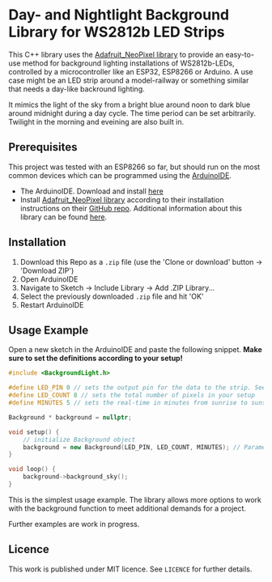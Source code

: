 # Day- and Nightlight Background Library for WS2812b LED Strips

This C++ library uses the [Adafruit_NeoPixel library](https://github.com/adafruit/Adafruit_NeoPixel) to provide an easy-to-use method for background lighting installations of WS2812b-LEDs, controlled by a microcontroller like an ESP32, ESP8266 or Arduino. A use case might be an LED strip around a model-railway or something similar that needs a day-like backround lighting.

It mimics the light of the sky from a bright blue around noon to dark blue around midnight during a day cycle. The time period can be set arbitrarily. Twilight in the morning and eveining are also built in.

## Prerequisites

This project was tested with an ESP8266 so far, but should run on the most common devices which can be programmed using the [ArduinoIDE](https://www.arduino.cc/en/Main/Software).

* The ArduinoIDE. Download and install [here](https://www.arduino.cc/en/Main/Software)
* Install [Adafruit_NeoPixel library](https://github.com/adafruit/Adafruit_NeoPixel) according to their installation instructions on their [GitHub repo](https://github.com/adafruit/Adafruit_NeoPixel). Additional information about this library can be found [here](https://learn.adafruit.com/adafruit-neopixel-uberguide/arduino-library-use).

## Installation

1. Download this Repo as a `.zip` file (use the 'Clone or download' button -> 'Download ZIP')
2. Open ArduinoIDE
3. Navigate to Sketch -> Include Library -> Add .ZIP Library...
4. Select the previously downloaded `.zip` file and hit 'OK'
5. Restart ArduinoIDE

## Usage Example

Open a new sketch in the ArduinoIDE and paste the following snippet. **Make sure to set the definitions according to your setup!**

```C++
#include <BackgroundLight.h>

#define LED_PIN 0 // sets the output pin for the data to the strip. See the pinout for your microcontroller
#define LED_COUNT 8 // sets the total number of pixels in your setup
#define MINUTES 5 // sets the real-time in minutes from sunrise to sunset

Background * background = nullptr;

void setup() {
    // initialize Background object
    background = new Background(LED_PIN, LED_COUNT, MINUTES); // Parameters are the quantities defined above
}

void loop() {
    background->background_sky();
}
```

This is the simplest usage example. The library allows more options to work with the background function to meet additional demands for a project.

Further examples are work in progress.

## Licence

This work is published under MIT licence. See `LICENCE` for further details.
